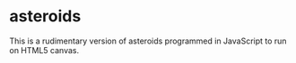 # asteroids

This is a rudimentary version of asteroids programmed in JavaScript to run on HTML5 canvas.
